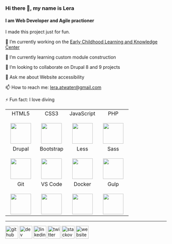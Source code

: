 ### Hi there 👋, my name is Lera
#### I am Web Developer and Agile practioner
I made this project just for fun.


🔭 I’m currently working on the [Early Childhood Learning and Knowledge Center](https://eclkc.ohs.acf.hhs.gov/ "Go to the website")

🌱 I’m currently learning custom module construction 

👯 I’m looking to collaborate on Drupal 8 and 9 projects 

💬 Ask me about Website accessibility 

📫 How to reach me: lera.atwater@gmail.com 

⚡ Fun fact: I love diving 


<table>
  <tbody>
    <tr valign="top">
      <td width="25%" align="center"><span>HTML5</span><br>
        <br>
        <img src="https://cdn.svgporn.com/logos/html-5.svg" height="64px"></td>
      <td width="25%" align="center"><span>CSS3</span><br>
        <br>
        <img src="https://cdn.svgporn.com/logos/css-3.svg" height="64px"></td>
      <td width="25%" align="center"><span>JavaScript</span><br>
        <br>
        <img src="https://cdn.svgporn.com/logos/javascript.svg" height="64px"></td>
      <td width="25%" align="center"><span>PHP</span><br>
        <br>
        <img src="https://cdn.svgporn.com/logos/php.svg" height="64px"></td>
    </tr>
    <tr valign="top">
      <td width="25%" align="center"><span>Drupal</span><br>
        <br>
        <img src="https://cdn.svgporn.com/logos/drupal.svg" height="64px"></td>
      <td width="25%" align="center"><span>Bootstrap</span><br>
        <br>
        <img src="https://cdn.svgporn.com/logos/bootstrap.svg" height="64px"></td>
      <td width="25%" align="center"><span>Less</span><br>
        <br>
        <img src="https://cdn.svgporn.com/logos/less.svg" height="64px"></td>
      <td width="25%" align="center"><span>Sass</span><br>
        <br>
        <img src="https://cdn.svgporn.com/logos/sass.svg" height="64px"></td>
    </tr>
    <tr valign="top">
      <td width="25%" align="center"><span>Git</span><br>
        <br>
        <img src="https://cdn.svgporn.com/logos/git-icon.svg" height="64px"></td>
      <td width="25%" align="center"><span>VS Code</span><br>
        <br>
        <img src="https://cdn.svgporn.com/logos/visual-studio-code.svg" height="64px"></td>
      <td width="25%" align="center"><span>Docker</span><br>
        <br>
        <img src="https://cdn.svgporn.com/logos/docker-icon.svg" height="64px"></td>
      <td width="25%" align="center"><span>Gulp</span><br>
        <br>
        <img src="https://cdn.svgporn.com/logos/gulp.svg" height="64px"></td>
    </tr>
  </tbody>
</table>

 
 ***
  
   
[<img src='https://cdn.jsdelivr.net/npm/simple-icons@3.0.1/icons/github.svg' alt='github' height='40'>](https://github.com/LeraAtwater/LeraAtwater)   [<img src='https://cdn.jsdelivr.net/npm/simple-icons@3.0.1/icons/dev-dot-to.svg' alt='dev' height='40'>](https://dev.to/leraatwater)   [<img src='https://cdn.jsdelivr.net/npm/simple-icons@3.0.1/icons/linkedin.svg' alt='linkedin' height='40'>](https://www.linkedin.com/in/LeraAtwater/)   [<img src='https://cdn.jsdelivr.net/npm/simple-icons@3.0.1/icons/twitter.svg' alt='twitter' height='40'>](https://twitter.com/@LeraAtwater)   [<img src='https://cdn.jsdelivr.net/npm/simple-icons@3.0.1/icons/stackoverflow.svg' alt='stackoverflow' height='40'>](https://stackoverflow.com/users/1836943/leraa)   [<img src='https://cdn.jsdelivr.net/npm/simple-icons@3.0.1/icons/icloud.svg' alt='website' height='40'>](https://leraatwater.com/)  
